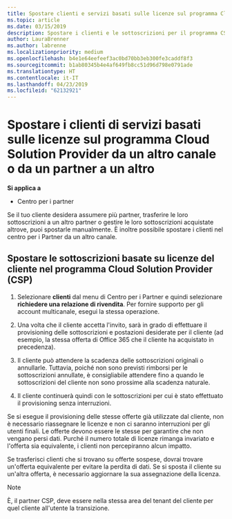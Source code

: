 ```yaml
---
title: Spostare clienti e servizi basati sulle licenze sul programma Cloud Solution Provider nel Centro per i partner | Centro per i partner
ms.topic: article
ms.date: 03/15/2019
description: Spostare i clienti e le sottoscrizioni per il programma CSP da un altro canale o da un altro partner.
author: LauraBrenner
ms.author: labrenne
ms.localizationpriority: medium
ms.openlocfilehash: b4e1e64eefeef3ac0bd70bb3eb300fe3caddf8f3
ms.sourcegitcommit: b1ab80345b4e4af649fb8cc51d96d798e0791ade
ms.translationtype: HT
ms.contentlocale: it-IT
ms.lasthandoff: 04/23/2019
ms.locfileid: "62132921"
---
```

# <a name="transfer-license-based-services-customers-to-the-cloud-solution-provider-program-from-another-channel-or-from-one-partner-to-another"></a>Spostare i clienti di servizi basati sulle licenze sul programma Cloud Solution Provider da un altro canale o da un partner a un altro

**Si applica a**

-  Centro per i partner

Se il tuo cliente desidera assumere più partner, trasferire le loro sottoscrizioni a un altro partner o gestire le loro sottoscrizioni acquistate altrove, puoi spostarle manualmente. È inoltre possibile spostare i clienti nel centro per i Partner da un altro canale.

## <a name="move-your-customers-license-based-subscriptions-to-the-cloud-solution-provider-program-csp"></a>Spostare le sottoscrizioni basate su licenze del cliente nel programma Cloud Solution Provider (CSP)

1. Selezionare **clienti** dal menu di Centro per i Partner e quindi selezionare **richiedere una relazione di rivendita**. Per fornire supporto per gli account multicanale, esegui la stessa operazione.

2.  Una volta che il cliente accetta l'invito, sarà in grado di effettuare il provisioning delle sottoscrizioni e postazioni desiderate per il cliente (ad esempio, la stessa offerta di Office 365 che il cliente ha acquistato in precedenza).

3. Il cliente può attendere la scadenza delle sottoscrizioni originali o annullarle. Tuttavia, poiché non sono previsti rimborsi per le sottoscrizioni annullate, è consigliabile attendere fino a quando le sottoscrizioni del cliente non sono prossime alla scadenza naturale.

4. Il cliente continuerà quindi con le sottoscrizioni per cui è stato effettuato il provisioning senza interruzioni.


Se si esegue il provisioning delle stesse offerte già utilizzate dal cliente, non è necessario riassegnare le licenze e non ci saranno interruzioni per gli utenti finali. Le offerte devono essere le stesse per garantire che non vengano persi dati. Purché il numero totale di licenze rimanga invariato e l'offerta sia equivalente, i clienti non percepiranno alcun impatto.

Se trasferisci clienti che si trovano su offerte sospese, dovrai trovare un'offerta equivalente per evitare la perdita di dati. Se si sposta il cliente su un'altra offerta, è necessario aggiornare la sua assegnazione della licenza.

>[!NOTE]
>È, il partner CSP, deve essere nella stessa area del tenant del cliente per quel cliente all'utente la transizione. 



